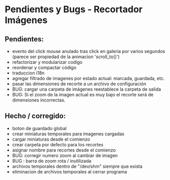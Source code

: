 
# Pendientes y Bugs - Recortador Imágenes

## Pendientes:

-  evento del click mouse anulado tras click en galeria por varios segundos (parece ser propiedad de la animacion 'scroll_to()')
- refactorizar y modularizar codigo
- reordenar y compactar código 
- traduccion i18n
- agregar filtrado de imagenes por estado actual: marcada, guardada, etc.
- pasar las dimensiones de recorte a un archivo de configuración
- BUG: cargar una carpeta de imágenes reestablece la carpeta de salida
- BUG: Si el zoom de la imagen actual es muy bajo el recorte será de dimensiones incorrectas.


## Hecho / corregido:

- boton de guardado global
- crear miniaturas temporales para imagenes cargadas
- cargar miniaturas desde el comienzo
- crear carpeta por defecto para los recortes 
- asignar nombre para recortes desde el comienzo
- BUG: corregir numero zoom al cambiar de imagen
- BUG : barra de zoom rota / inutilizada
- archivos temporales dentro de "/dev/shm" siempre que exista
- eliminacion de archivos temporales al cerrar programa